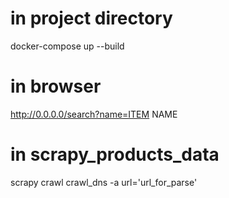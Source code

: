 
# in project directory
docker-compose up --build

# in browser
http://0.0.0.0/search?name=ITEM NAME


# in scrapy_products_data
scrapy crawl crawl_dns -a url='url_for_parse'
